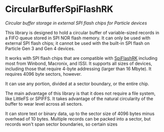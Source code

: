 # CircularBufferSpiFlashRK

*Circular buffer storage in external SPI flash chips for Particle devices*

This library is designed to hold a circular buffer of variable-sized records in a FIFO queue stored 
in SPI NOR flash memory. It can only be used with external SPI flash chips; it cannot be used with the 
built-in SPI flash on Particle Gen 3 and Gen 4 devices.

It works with SPI flash chips that are compatible with [SpiFlashRK](https://github.com/rickkas7/SpiFlashRK)
including most from Winbond, Macronix, and ISSI. It supports all sizes of devices, including those 
that require 4-byte addressing (larger than 16 Mbyte). It requires 4096 byte sectors, however.

It can use any portion, divided at a sector boundary, or the entire chip.

The main advantage of this library is that it does not require a file system, like LittleFS or SPIFFS.
It takes advantage of the natural circularity of the buffer to wear level across all sectors.

It can store text or binary data, up to the sector size of 4096 bytes minus overhead of 10 bytes. Multiple records can be packed
into a sector, but records won't span sector boundaries, so certain sizes 


